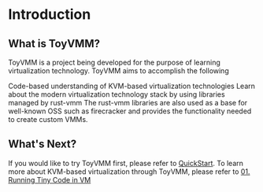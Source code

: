 # Introduction

## What is ToyVMM?

ToyVMM is a project being developed for the purpose of learning virtualization technology.
ToyVMM aims to accomplish the following

Code-based understanding of KVM-based virtualization technologies
Learn about the modern virtualization technology stack by using libraries managed by rust-vmm
The rust-vmm libraries are also used as a base for well-known OSS such as firecracker and provides the functionality needed to create custom VMMs.

## What's Next?

If you would like to try ToyVMM first, please refer to [QuickStart](./quickstart.md).
To learn more about KVM-based virtualization through ToyVMM, please refer to [01. Running Tiny Code in VM](./01_running_tiny_code_in_vm.md)
